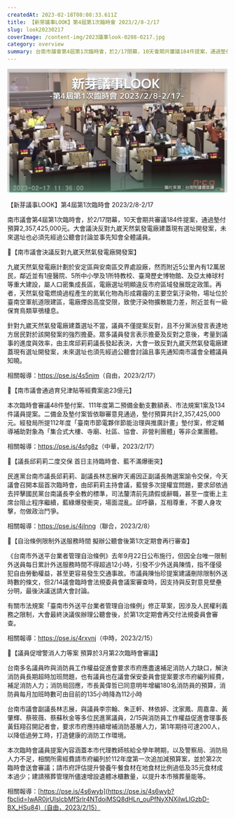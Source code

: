 ```yaml
---
createdAt: 2023-02-18T08:08:33.611Z
title: 【新芽議事LOOK】第4屆第1次臨時會 2023/2/8-2/17
slug: look20230217
coverImage: /content-img/2023議事look-0208-0217.jpg
category: overview
summary: 台南市議會第4屆第1次臨時會，於2/17閉幕，10天會期共審議184件提案，通過墊付預算2,357,425,000元。大會議決反對九崴天然氣發電廠建蓋現有選址開發案，未來選址也必須先經過公聽會討論並事先知會全體議員。
---
```

![](/content-img/2023議事look-0208-0217-1.jpg)

【新芽議事LOOK】第4屆第1次臨時會 2023/2/8-2/17

南市議會第4屆第1次臨時會，於2/17閉幕，10天會期共審議184件提案，通過墊付預算2,357,425,000元。大會議決反對九崴天然氣發電廠建蓋現有選址開發案，未來選址也必須先經過公聽會討論並事先知會全體議員。

📌【南市議會決議反對九崴天然氣發電廠開發案】

九崴天然氣發電廠計劃於安定區與安南區交界處設廠，然而附近5公里內有12萬居民，鄰近並有1座醫院、5所中小學及1所特教校、臺灣歷史博物館、及亞太棒球村等重大建設，屬人口密集成長區，電廠選址明顯違反市府區域發展既定政策。再者，天然氣發電燃燒過程產生的氮氧化物為形成霧霾的主要空氣汙染物，場址位於臺南空軍航道限建區，電廠煙囪高度受限，致使汙染物擴散能力差，附近並有一級保育鳥類草鴞棲息。

針對九崴天然氣發電廠建蓋選址不當，議員不僅提案反對，且不分黨派發言表達地方居民對於該開發案的強烈擔憂。眾多議員發言表示擔憂及反對之意後，考量到議事的進度與效率，由主席邱莉莉議長發起表決，大會一致反對九崴天然氣發電廠建蓋現有選址開發案，未來選址也須先經過公聽會討論且事先通知南市議會全體議員知曉。

相關報導：<https://pse.is/4s5njm>（自由，2023/2/17）

📌【南市議會通過育兒津貼等經費案逾23億元】

本次臨時會審議48件墊付案、111年度第二預備金動支數額表、市法規案1案及134件議員提案。二備金及墊付案皆依聯審意見通過，墊付預算共計2,357,425,000元。經發局所提112年度「臺南市節電夥伴節能治理與推廣計畫」墊付案，修定輔導補助對象為「集合式大樓、寺廟、社區、協會、非營利團體」等非企業團體。

相關報導：<https://pse.is/4sfg8z>（中華，2023/2/17）

📌【議長邱莉莉二度交保 首日主持臨時會、藍不滿爆衝突】

民進黨台南市議長邱莉莉、副議長林志展昨天甫因正副議長賄選案諭令交保，今天議會召開本屆首次臨時會，由邱莉莉主持會議，藍營多次提權宜問題，要求邱依過去抨擊國民黨台南議長李全教的標準，司法釐清前先請假或辭職，甚至一度衝上主席台阻止程序繼續，藍綠爆發衝突，場面混亂。邱呼籲，互相尊重，不要人身攻擊，勿做政治鬥爭。

相關報導：<https://pse.is/4jlnng>（聯合，2023/2/8）

📌【自治條例限制外送服務時間 擬辦公聽會後第1次定期會再行審查】

《台南市外送平台業者管理自治條例》去年9月22日公布施行，但因全台唯一限制外送員每日累計外送服務時間不得超過12小時，引發不少外送員陳情，指不僅侵犯自由勞動權益，甚至更容易發生交通事故。市議員陳怡珍提案建議刪除限制外送時數的條文，但2/14議會臨時會法規委員會議案審查時，因支持與反對意見壁壘分明，最後決議送請大會討論。

有關市法規案「臺南市外送平台業者管理自治條例」修正草案，因涉及人民權利義務之限制，大會最終決議俟辦理公聽會後，於第1次定期會再交付法規委員會審查。

相關報導：<https://pse.is/4rxvnj>（中時，2023/2/15）

📌【議員促增警消人力等案 預算於3月第2次臨時會審議】

台南多名議員昨與消防員工作權益促進會要求市府應盡速補足消防人力缺口，解決消防員長期超時加班問題，也有議員也在議會保安委員會提案要求市府編列經費，補足消防人力；消防局回應，市長黃偉哲已同意明年增編180名消防員的預算，消防員每月加班時數可由目前的135小時降為112小時

台南市議會副議長林志展，與議員李宗翰、朱正軒、林依婷、沈家鳳、周嘉韋、黃肇輝、蔡筱薇、蔡蘇秋金等多位民進黨議員，2/15與消防員工作權益促進會理事長黃鈺翔召開記者會，要求市府應持續增補消防基層人力，第1年期待可達200人，以降低過勞工時，打造健康的消防工作環境。

本次臨時會議員提案內容涵蓋本市代理教師核給全學年聘期，以及警察局、消防局人力不足，相關所需經費請市府編列於112年度第一次追加減預算案，並於第2次臨時會送會審議；請市府評估提升營養午餐食材在地食材比例過低及35元食材成本過少；建請殯葬管理所儘速增設遺體冰櫃數量，以提升本市殯葬量能等。

相關報導：[https://pse.is/4s6wyb](https://pse.is/4s6wyb?fbclid=IwAR0jrUIsIcbMfSrlr4NTdoiMSQ8dHLn_ouPfNyXNXilwLIGzbD-BX_HSu84)（自由，2023/2/15）